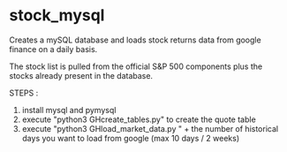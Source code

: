 # stock_mysql
Creates a mySQL database and loads stock returns data from google finance on a daily basis.

The stock list is pulled from the official S&P 500 components plus the stocks already present in the database.

STEPS :
1. install mysql and pymysql
2. execute "python3 GHcreate_tables.py" to create the quote table
3. execute "python3 GHload_market_data.py " + the number of historical days you want to load from google (max 10 days / 2 weeks)
